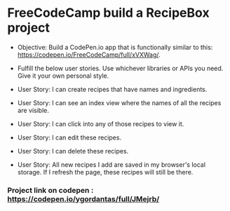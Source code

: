 # FreeCodeCamp build a RecipeBox project

* Objective: Build a CodePen.io app that is functionally similar to this: https://codepen.io/FreeCodeCamp/full/xVXWag/.

* Fulfill the below user stories. Use whichever libraries or APIs you need. Give it your own personal style.

* User Story: I can create recipes that have names and ingredients.

* User Story: I can see an index view where the names of all the recipes are visible.

* User Story: I can click into any of those recipes to view it.

* User Story: I can edit these recipes.

* User Story: I can delete these recipes.

* User Story: All new recipes I add are saved in my browser's local storage. If I refresh the page, these recipes will still be there.


### Project link on codepen : https://codepen.io/ygordantas/full/JMejrb/

